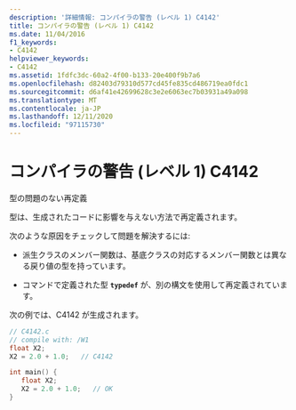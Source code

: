 ```yaml
---
description: '詳細情報: コンパイラの警告 (レベル 1) C4142'
title: コンパイラの警告 (レベル 1) C4142
ms.date: 11/04/2016
f1_keywords:
- C4142
helpviewer_keywords:
- C4142
ms.assetid: 1fdfc3dc-60a2-4f00-b133-20e400f9b7a6
ms.openlocfilehash: d82403d79310d577cd45fe835cd486719ea0fdc1
ms.sourcegitcommit: d6af41e42699628c3e2e6063ec7b03931a49a098
ms.translationtype: MT
ms.contentlocale: ja-JP
ms.lasthandoff: 12/11/2020
ms.locfileid: "97115730"
---
```

# <a name="compiler-warning-level-1-c4142"></a>コンパイラの警告 (レベル 1) C4142

型の問題のない再定義

型は、生成されたコードに影響を与えない方法で再定義されます。

次のような原因をチェックして問題を解決するには:

- 派生クラスのメンバー関数は、基底クラスの対応するメンバー関数とは異なる戻り値の型を持っています。

- コマンドで定義された型 **`typedef`** が、別の構文を使用して再定義されています。

次の例では、C4142 が生成されます。

```c
// C4142.c
// compile with: /W1
float X2;
X2 = 2.0 + 1.0;   // C4142

int main() {
   float X2;
   X2 = 2.0 + 1.0;   // OK
}
```
